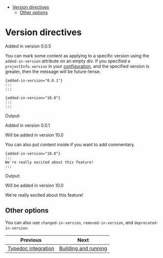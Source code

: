 <!--
  DO NOT EDIT THIS FILE DIRECTLY!
  It is generated by djockey.
-->
- [Version
  directives](../features/version_directives.md#Version-directives)
  - [Other options](../features/version_directives.md#Other-options)

<div id="Version-directives" class="section" id="Version-directives">

# Version directives

<div class="version-modified added-in-version">

Added in version 0.0.5

</div>

You can mark some content as applying to a specific version using the
`added-in-version` attribute on an empty div. If you specified a
`projectInfo.version` in your
[configuration](../basics/configuration.md#config-reference), and the
specified version is greater, then the message will be future-tense.

```
{added-in-version="0.0.1"}
:::
:::

{added-in-version="10.0"}
:::
:::
```

Output:

<div class="version-modified added-in-version">

Added in version 0.0.1

</div>

<div class="version-modified added-in-version">

Will be added in version 10.0

</div>

You can also put content inside if you want to add commentary.

``` djot
{added-in-version="10.0"}
:::
We're really excited about this feature!
:::
```

Output:

<div class="version-modified added-in-version">

Will be added in version 10.0

We’re really excited about this feature!

</div>

<div id="Other-options" class="section" id="Other-options">

## Other options

You can also use `changed-in-version`, `removed-in-version`, and
`deprecated-in-version`.

</div>

</div>


| Previous | Next |
| - | - |
| [Typedoc integration](../features/typedoc.md) | [Building and running](../contributing/building_and_running.md) |